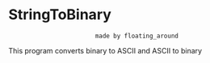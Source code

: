# StringToBinary
							made by floating_around
This program converts binary to ASCII and ASCII to binary
